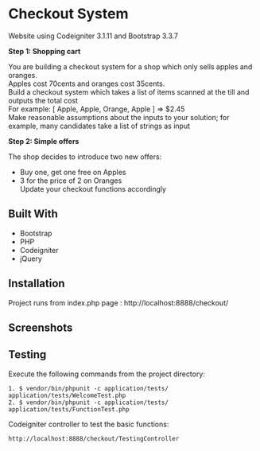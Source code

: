 # Checkout System

Website using Codeigniter 3.1.11 and Bootstrap 3.3.7

**Step 1: Shopping cart**

You are building a checkout system for a shop which only sells apples and oranges.  
Apples cost 70cents and oranges cost 35cents.  
Build a checkout system which takes a list of items scanned at the till and outputs the total cost  
For example: [ Apple, Apple, Orange, Apple ] => $2.45  
Make reasonable assumptions about the inputs to your solution; for example, many candidates take a list of strings as input  
  
**Step 2: Simple offers**

  The shop decides to introduce two new offers:  
- Buy one, get one free on Apples  
- 3 for the price of 2 on Oranges  
Update your checkout functions accordingly

## Built With

- Bootstrap
- PHP
- Codeigniter
- jQuery

## Installation

Project runs from index.php page : http://localhost:8888/checkout/
## Screenshots



## Testing

Execute the following commands from the project directory:

    1. $ vendor/bin/phpunit -c application/tests/ application/tests/WelcomeTest.php
    2. $ vendor/bin/phpunit -c application/tests/ application/tests/FunctionTest.php

Codeigniter controller to test the basic functions:

    http://localhost:8888/checkout/TestingController 

